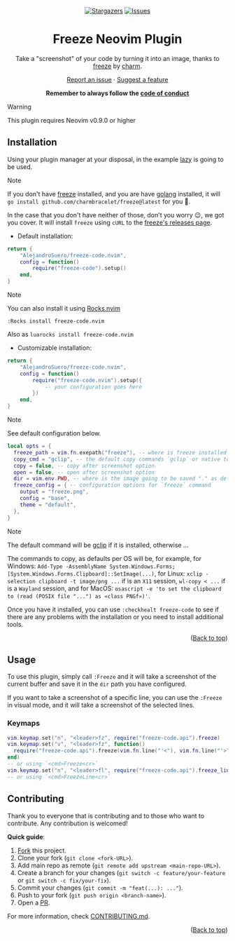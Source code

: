 <a name="readme-top"></a>

<div align="center">

[![Stargazers][stars-shield]][stars-url]
[![Issues][issues-shield]][issues-url]

# Freeze Neovim Plugin

Take a "screenshot" of your code by turning it into an image, thanks to
[freeze](https://github.com/charmbracelet/freeze) by [charm](https://charm.sh/).

[Report an issue](https://github.com/AlejandroSuero/freeze-code.nvim/issues/new?assignees=&labels=bug&projects=&template=bug_report.yml&title=%5BBug%5D%3A+)
· [Suggest a feature](https://github.com/AlejandroSuero/freeze-code.nvim/issues/new?assignees=&labels=enhancement&projects=&template=feature_request.md&title=%5BFeat%5D%3A+)

**Remember to always follow the [code of conduct](https://github.com/AlejandroSuero/freeze-code.nvim/blob/main/CODE_OF_CONDUCT.md#contributor-covenant-code-of-conduct)**

</div>

> [!warning]
>
> This plugin requires Neovim v0.9.0 or higher

## Installation

Using your plugin manager at your disposal, in the example
[lazy](https://github.com/folke/lazy.nvim) is going to be used.

> [!note]
>
> If you don't have [freeze](https://github.com/charmbracelet/freeze) installed,
> and you are have [golang](https://go.dev) installed, it will
> `go install github.com/charmbracelet/freeze@latest` for you 🫡.
>
> In the case that you don't have neither of those, don't you worry 😉, we got you
> cover. It will install `freeze` using `cURL` to the
> [freeze's releases page](https://github.com/charmbracelet/freeze/releases).

- Default installation:

```lua
return {
    "AlejandroSuero/freeze-code.nvim",
    config = function()
        require("freeze-code").setup()
    end,
}
```

> [!note]
>
> You can also install it using [Rocks.nvim](https://github.com/nvim-neorocks/rocks.nvim)
>
> `:Rocks install freeze-code.nvim`
>
> Also as `luarocks install freeze-code.nvim`

- Customizable installation:

```lua
return {
    "AlejandroSuero/freeze-code.nvim",
    config = function()
        require("freeze-code.nvim").setup({
            -- your configuration goes here
        })
    end,
}
```

> [!note]
>
> See default configuration below.

```lua
local opts = {
  freeze_path = vim.fn.exepath("freeze"), -- where is freeze installed
  copy_cmd = "gclip", -- the default copy commands `gclip` or native to your OS (see below)
  copy = false, -- copy after screenshot option
  open = false, -- open after screenshot option
  dir = vim.env.PWD, -- where is the image going to be saved "." as default
  freeze_config = { -- configuration options for `freeze` command
    output = "freeze.png",
    config = "base",
    theme = "default",
  },
}
```

> [!note]
>
> The default command will be [gclip](https://github.com/golang-design/clipboard)
> if it is installed, otherwise ...
>
> The commands to copy, as defaults per OS will be, for example, for Windows:
> `Add-Type -AssemblyName System.Windows.Forms; [System.Windows.Forms.Clipboard]::SetImage(...)`,
> for Linux: `xclip -selection clipboard -t image/png ...` if is an `X11` session,
> `wl-copy < ...` if is a `Wayland` session, and for MacOS:
> `osascript -e 'to set the clipboard to (read (POSIX file "...") as «class PNGf»)'`.

Once you have it installed, you can use `:checkhealt freeze-code` to see if there
are any problems with the installation or you need to install additional tools.

<div align="right">
  (<a href="#readme-top">Back to top</a>)
</div>

## Usage

To use this plugin, simply call `:Freeze` and it will take a screenshot of the
current buffer and save it in the `dir` path you have configured.

If you want to take a screenshot of a specific line, you can use the `:Freeze` in
visual mode, and it will take a screenshot of the selected lines.

### Keymaps

```lua
vim.keymap.set("n", "<leader>fz", require("freeze-code.api").freeze)
vim.keymap.set("v", "<leader>fz", function()
  require("freeze-code.api").freeze(vim.fn.line("'<"), vim.fn.line("'>"))
end)
-- or using `<cmd>Freeze<cr>`
vim.keymap.set("n", "<leader>fl", require("freeze-code.api").freeze_line)
-- or using `<cmd>FreezeLine<cr>`
```

## Contributing

Thank you to everyone that is contributing and to those who want to contribute.
Any contribution is welcomed!

**Quick guide**:

1. [Fork](https://github.com/AlejandroSuero/freeze-code.nvim/fork) this
   project.
2. Clone your fork (`git clone <fork-URL>`).
3. Add main repo as remote (`git remote add upstream <main-repo-URL>`).
4. Create a branch for your changes (`git switch -c feature/your-feature` or
   `git switch -c fix/your-fix`).
5. Commit your changes (`git commit -m "feat(...): ..."`).
6. Push to your fork (`git push origin <branch-name>`).
7. Open a [PR](https://github.com/AlejandroSuero/freeze-code.nvim/pulls).

For more information, check
[CONTRIBUTING.md](https://github.com/AlejandroSuero/freeze-code.nvim/blob/main/CONTRIBUTING.md).

<div align="right">
  (<a href="#readme-top">Back to top</a>)
</div>

[stars-shield]: https://img.shields.io/github/stars/AlejandroSuero/freeze-code.nvim.svg?style=for-the-badge
[stars-url]: https://github.com/AlejandroSuero/freeze-code.nvim/stargazers
[issues-shield]: https://img.shields.io/github/issues/AlejandroSuero/freeze-code.nvim.svg?style=for-the-badge
[issues-url]: https://github.com/AlejandroSuero/freeze-code.nvim/issues
